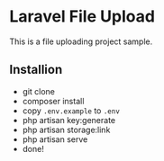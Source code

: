 # Laravel File Upload 

This is a file uploading project sample.

## Installion
- git clone
- composer install
- copy `.env.example` to `.env`
- php artisan key:generate
- php artisan storage:link
- php artisan serve
- done!
